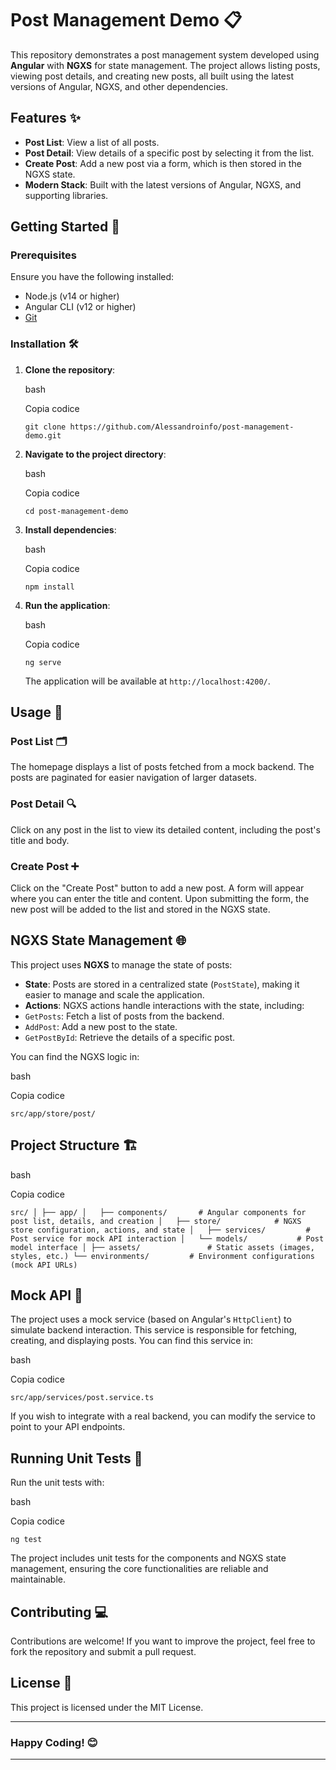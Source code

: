 Post Management Demo 📋
=======================

This repository demonstrates a post management system developed using **Angular** with **NGXS** for state management. The project allows listing posts, viewing post details, and creating new posts, all built using the latest versions of Angular, NGXS, and other dependencies.

Features ✨
----------

-   **Post List**: View a list of all posts.
-   **Post Detail**: View details of a specific post by selecting it from the list.
-   **Create Post**: Add a new post via a form, which is then stored in the NGXS state.
-   **Modern Stack**: Built with the latest versions of Angular, NGXS, and supporting libraries.

Getting Started 🚀
------------------

### Prerequisites

Ensure you have the following installed:

-   Node.js (v14 or higher)
-   Angular CLI (v12 or higher)
-   [Git](https://git-scm.com/)

### Installation 🛠️

1.  **Clone the repository**:

    bash

    Copia codice

    `git clone https://github.com/Alessandroinfo/post-management-demo.git`

2.  **Navigate to the project directory**:

    bash

    Copia codice

    `cd post-management-demo`

3.  **Install dependencies**:

    bash

    Copia codice

    `npm install`

4.  **Run the application**:

    bash

    Copia codice

    `ng serve`

    The application will be available at `http://localhost:4200/`.

Usage 📝
--------

### Post List 🗂️

The homepage displays a list of posts fetched from a mock backend. The posts are paginated for easier navigation of larger datasets.

### Post Detail 🔍

Click on any post in the list to view its detailed content, including the post's title and body.

### Create Post ➕

Click on the "Create Post" button to add a new post. A form will appear where you can enter the title and content. Upon submitting the form, the new post will be added to the list and stored in the NGXS state.

NGXS State Management 🌐
------------------------

This project uses **NGXS** to manage the state of posts:

-   **State**: Posts are stored in a centralized state (`PostState`), making it easier to manage and scale the application.
-   **Actions**: NGXS actions handle interactions with the state, including:
  -   `GetPosts`: Fetch a list of posts from the backend.
  -   `AddPost`: Add a new post to the state.
  -   `GetPostById`: Retrieve the details of a specific post.

You can find the NGXS logic in:

bash

Copia codice

`src/app/store/post/`

Project Structure 🏗️
---------------------

bash

Copia codice

`src/
│
├── app/
│   ├── components/       # Angular components for post list, details, and creation
│   ├── store/            # NGXS store configuration, actions, and state
│   ├── services/         # Post service for mock API interaction
│   └── models/           # Post model interface
│
├── assets/               # Static assets (images, styles, etc.)
└── environments/         # Environment configurations (mock API URLs)`

Mock API 📡
-----------

The project uses a mock service (based on Angular's `HttpClient`) to simulate backend interaction. This service is responsible for fetching, creating, and displaying posts. You can find this service in:

bash

Copia codice

`src/app/services/post.service.ts`

If you wish to integrate with a real backend, you can modify the service to point to your API endpoints.

Running Unit Tests 🧪
---------------------

Run the unit tests with:

bash

Copia codice

`ng test`

The project includes unit tests for the components and NGXS state management, ensuring the core functionalities are reliable and maintainable.

Contributing 💻
---------------

Contributions are welcome! If you want to improve the project, feel free to fork the repository and submit a pull request.

License 📄
----------

This project is licensed under the MIT License.

* * * * *

### Happy Coding! 😊

* * * * *
